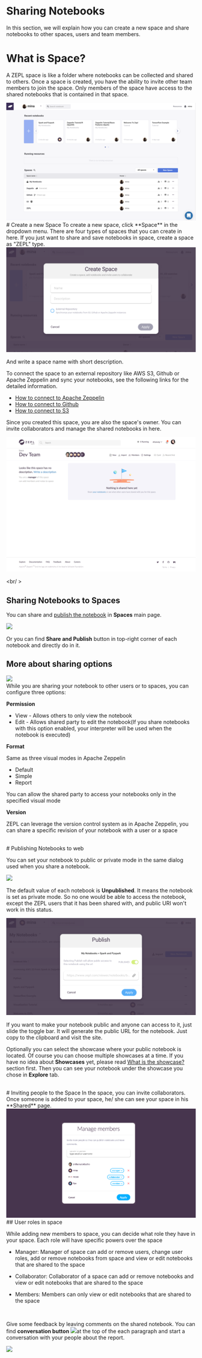 # Sharing Notebooks

In this section, we will explain how you can create a new space and share notebooks to other spaces, users and team members.

# What is Space?

A ZEPL space is like a folder where notebooks can be collected and shared to others.
Once a space is created, you have the ability to invite other team members to join the space. Only members of the space have access to the shared notebooks that is contained in that space.

<img src="../../img/shared_main.png" class="image-box big-img"/>

<br/>
# Create a new Space
To create a new space, click **Space** in the dropdown menu.
There are four types of spaces that you can create in here. 
If you just want to share and save notebooks in space, create a space as "ZEPL" type.

<img src="../../img/create_new_space.png" class="image-box big-img"/>

And write a space name with short description. 

To connect the space to an external repository like AWS S3, Github or Apache Zeppelin and sync your notebooks, see the following links for the detailed information.
  
  * [How to connect to Apache Zeppelin](../zeppelin_integration)
  * [How to connect to Github](../github_integration)
  * [How to connect to S3](../s3_integration)

Since you created this space, you are also the space's owner. You can invite collaborators and manage the shared notebooks in here.

<img src="../../img/after_add_space.png" class="image-box big-img"/>

<br/ >

## Sharing Notebooks to Spaces
You can share and [publish the notebook](exploring_notebook.md) in **Spaces** main page. 

<img src="../../img/card_share_menu.png" class="card-img" />

Or you can find **Share and Publish** button in top-right corner of each notebook and directly do in it.
<br />

## More about sharing options
<img src="../../img/sharing_dialog.png" class="image-box big-img"/>

<br />
While you are sharing your notebook to other users or to spaces, you can
configure three options:

**Permission**

* View - Allows others to only view the notebook
* Edit - Allows shared party to edit the notebook(If you share notebooks
with this option enabled, your interpreter will be used when the
notebook is executed)

**Format**

Same as three visual modes in Apache Zeppelin

* Default
* Simple
* Report

You can allow the shared party to access your notebooks only in the specified visual mode

**Version**

ZEPL can leverage the version control system as in Apache Zeppelin,
you can share a specific revision of your notebook with a user or a space

<br/>
# Publishing Notebooks to web

You can set your notebook to public or private mode in the same dialog used when you share a notebook.

<img src="../../img/publish_dialog_initial.png" class="image-box big-img"/>

The default value of each notebook is **Unpublished**. It means the notebook is set as private mode.
So no one would be able to access the notebook, except the ZEPL users that it has been shared with, and public URI won't work in this status.

<img src="../../img/publish_dialog.png" class="image-box big-img"/>

If you want to make your notebook public and anyone can access to it, just slide the toggle bar.
It will generate the public URL for the notebook. Just copy to the clipboard and visit the site.

Optionally you can select the showcase where your public notebook is located.
Of course you can choose multiple showcases at a time. If you have no idea about **Showcases** yet, please read [What is the showcase?](exploring_notebooks.md#what-is-the-showcase) section first. 
Then you can see your notebook under the showcase you chose in **Explore** tab. 


<br/>
# Inviting people to the Space
In the space, you can invite collaborators. Once someone is added to your space, he/ she can see your space in his **Shared** page.

<img src="../../img/invite_people.png" class="image-box big-img"/>

<br/>
## User roles in space

While adding new members to space, you can decide what role they have in
your space. Each role will have specific powers over the space

* Manager: Manager of space can add or remove users, change user roles,
add or remove notebooks from space and view or edit notebooks that are
shared to the space

* Collaborator: Collaborator of a space can add or remove notebooks and
view or edit notebooks that are shared to the space

* Members: Members can only view or edit notebooks that are shared to
the space

<br/>

Give some feedback by leaving comments on the shared notebook.
You can find **conversation button** <img src="../../img/conversation_button.png" class="button-img"/>at the top of the each paragraph and start a conversation with your people about the report.

<img src="../../img/conversation.png" class="image-box big-img"/>
